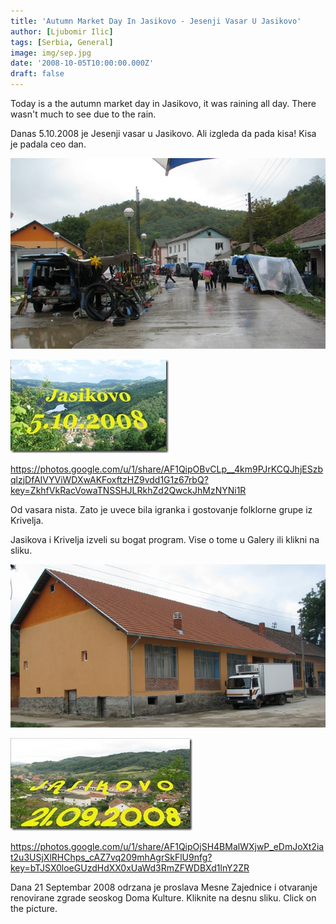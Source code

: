 ```yaml
---
title: 'Autumn Market Day In Jasikovo - Jesenji Vasar U Jasikovo'
author: [Ljubomir Ilic]
tags: [Serbia, General]
image: img/sep.jpg
date: '2008-10-05T10:00:00.000Z'
draft: false
---
```


Today is a the autumn market day in Jasikovo, it was raining all day. There wasn't much to see due to the rain.

Danas 5.10.2008 je Jesenji vasar u Jasikovo. Ali izgleda da pada kisa! Kisa je padala ceo dan.

![img](img/vasar-51008.jpg)
 
[![img](img/jas-510081.jpg)](https://photos.google.com/u/1/share/AF1QipOBvCLp__4km9PJrKCQJhjESzbqlzjDfAIVYViWDXwAKFoxftzHZ9vdd1G1z67rbQ?key=ZkhfVkRacVowaTNSSHJLRkhZd2QwckJhMzNYNi1R)

https://photos.google.com/u/1/share/AF1QipOBvCLp__4km9PJrKCQJhjESzbqlzjDfAIVYViWDXwAKFoxftzHZ9vdd1G1z67rbQ?key=ZkhfVkRacVowaTNSSHJLRkhZd2QwckJhMzNYNi1R

Od vasara nista. Zato je uvece bila igranka i gostovanje folklorne grupe iz Krivelja.

Jasikova i Krivelja izveli su bogat program. Vise o tome u Galery ili klikni na sliku.

![img](img/domu-2008.jpg)
 
[![img](img/img-7501-0001.jpg)](https://photos.google.com/u/1/share/AF1QipOjSH4BMalWXjwP_eDmJoXt2iat2u3USjXlRHChps_cAZ7vq209mhAgrSkFlU9nfg?key=bTJSX0loeGUzdHdXX0xUaWd3RmZFWDBXd1lnY2ZR)

https://photos.google.com/u/1/share/AF1QipOjSH4BMalWXjwP_eDmJoXt2iat2u3USjXlRHChps_cAZ7vq209mhAgrSkFlU9nfg?key=bTJSX0loeGUzdHdXX0xUaWd3RmZFWDBXd1lnY2ZR

Dana 21 Septembar 2008 odrzana je proslava Mesne Zajednice i otvaranje renovirane zgrade seoskog Doma Kulture. Kliknite na desnu sliku. Click on the picture.